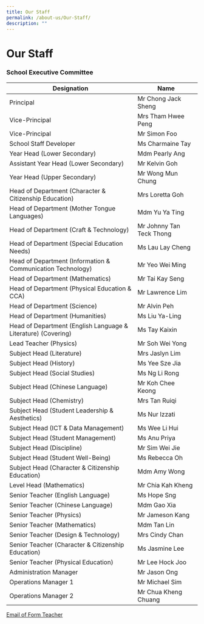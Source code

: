 ```yaml
---
title: Our Staff
permalink: /about-us/Our-Staff/
description: ""
---
```

Our Staff
=========
### **School Executive Committee**

| **Designation**                                              | **Name**               |
| ------------------------------------------------------------- | ------------------------ |
| Principal                                                     | Mr Chong Jack Sheng      |
| Vice-Principal                                                | Mrs Tham Hwee Peng       |
| Vice-Principal                                                | Mr Simon Foo             |
| School Staff Developer                                        | Ms Charmaine Tay         |
| Year Head (Lower Secondary)                                   | Mdm Pearly Ang           |
| Assistant Year Head (Lower Secondary)                         | Mr Kelvin Goh            |
| Year Head (Upper Secondary)                                   | Mr Wong Mun Chung        |
| Head of Department (Character & Citizenship Education)        | Mrs Loretta Goh          |
| Head of Department (Mother Tongue Languages)                  | Mdm Yu Ya Ting           |
| Head of Department (Craft & Technology)                       | Mr Johnny Tan Teck Thong |
| Head of Department (Special Education Needs)                  | Ms Lau Lay Cheng         |
| Head of Department (Information & Communication Technology)   | Mr Yeo Wei Ming          |
| Head of Department (Mathematics)                              | Mr Tai Kay Seng          |
| Head of Department (Physical Education & CCA)                 | Mr Lawrence Lim          |
| Head of Department (Science)                                  | Mr Alvin Peh             |
| Head of Department (Humanities)                               | Ms Liu Ya-Ling           |
| Head of Department (English Language & Literature) (Covering) | Ms Tay Kaixin            |
| Lead Teacher (Physics)                                        | Mr Soh Wei Yong          |
| Subject Head (Literature)                                     | Mrs Jaslyn Lim           |
| Subject Head (History)                                        | Ms Yee Sze Jia           |
| Subject Head (Social Studies)                                 | Ms Ng Li Rong            |
| Subject Head (Chinese Language)                               | Mr Koh Chee Keong        |
| Subject Head (Chemistry)                                      | Mrs Tan Ruiqi            |
| Subject Head (Student Leadership & Aesthetics)                | Ms Nur Izzati            |
| Subject Head (ICT & Data Management)                          | Ms Wee Li Hui            |
| Subject Head (Student Management)                             | Ms Anu Priya             |
| Subject Head (Discipline)                                     | Mr Sim Wei Jie           |
| Subject Head (Student Well-Being)                             | Ms Rebecca Oh            |
| Subject Head (Character & Citizenship Education)              | Mdm Amy Wong             |
| Level Head (Mathematics)                                      | Mr Chia Kah Kheng        |
| Senior Teacher (English Language)                             | Ms Hope Sng              |
| Senior Teacher (Chinese Language)                             | Mdm Gao Xia              |
| Senior Teacher (Physics)                                      | Mr Jameson Kang          |
| Senior Teacher (Mathematics)                                  | Mdm Tan Lin              |
| Senior Teacher (Design & Technology)                          | Mrs Cindy Chan           |
| Senior Teacher (Character & Citizenship Education)            | Ms Jasmine Lee           |
| Senior Teacher (Physical Education)                           | Mr Lee Hock Joo          |
| Administration Manager                                        | Mr Jason Ong             |
| Operations Manager 1                                          | Mr Michael Sim           |
| Operations Manager 2                                          | Mr Chua Kheng Chuang     |

[Email of Form Teacher](/files/form%20teacher%20email%202023.pdf)
